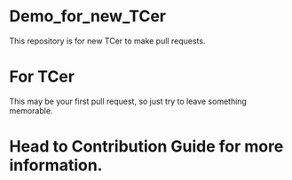 # Demo_for_new_TCer
This repository is for new TCer to make pull requests.

# For TCer
This may be your first pull request, so just try to leave something memorable.

# Head to Contribution Guide for more information.


